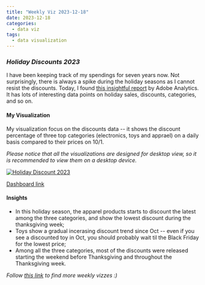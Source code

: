 ```yaml
---
title: "Weekly Viz 2023-12-18"
date: 2023-12-18
categories:
  - data viz
tags:
  - data visualization
---
```


### *Holiday Discounts 2023*

I have been keeping track of my spendings for seven years now. Not surprisingly, there is always a spike during the holiday seasons as I cannot resist the discounts. Today, I found [this insightful report](https://business.adobe.com/resources/holiday-shopping-report.html) by Adobe Analytics. It has lots of interesting data points on holiday sales, discounts, categories, and so on.  

#### My Visualization

My visualization focus on the discounts data -- it shows the discount percentage of three top categories (electronics, toys and apprael) on a daily basis compared to their prices on 10/1.  

*Please notice that all the visualizations are designed for desktop view, so it is recommended to view them on a desktop device.*  

<div class='tableauPlaceholder' id='viz1702966081149' style='position: relative'>
  <noscript><a href='#'>
    <img alt='Holiday Discount 2023 ' src='https:&#47;&#47;public.tableau.com&#47;static&#47;images&#47;20&#47;20231218HolidayDiscount2023&#47;HolidayDiscount2023&#47;1_rss.png' style='border: none' />
  </a></noscript>
  <object class='tableauViz'  style='display:none;'>
    <param name='host_url' value='https%3A%2F%2Fpublic.tableau.com%2F' />
    <param name='embed_code_version' value='3' />
    <param name='site_root' value='' />
    <param name='name' value='20231218HolidayDiscount2023&#47;HolidayDiscount2023' />
    <param name='tabs' value='no' />
    <param name='toolbar' value='yes' />
    <param name='static_image' value='https:&#47;&#47;public.tableau.com&#47;static&#47;images&#47;20&#47;20231218HolidayDiscount2023&#47;HolidayDiscount2023&#47;1.png' />
    <param name='animate_transition' value='yes' />
    <param name='display_static_image' value='yes' />
    <param name='display_spinner' value='yes' />
    <param name='display_overlay' value='yes' />
    <param name='display_count' value='yes' />
    <param name='language' value='en-US' />
    <param name='filter' value='publish=yes' />
  </object></div>        
  <script type='text/javascript'>            
    var divElement = document.getElementById('viz1702966081149');      
    var vizElement = divElement.getElementsByTagName('object')[0];            
    if ( divElement.offsetWidth > 800 ) { vizElement.style.width='800px';vizElement.style.height='627px';} else if ( divElement.offsetWidth > 500 ) { vizElement.style.width='800px';vizElement.style.height='627px';} else { vizElement.style.width='100%';vizElement.style.height='727px';}          
    var scriptElement = document.createElement('script');            
    scriptElement.src = 'https://public.tableau.com/javascripts/api/viz_v1.js';       
    vizElement.parentNode.insertBefore(scriptElement, vizElement);            
  </script>  

[Dashboard link](https://public.tableau.com/views/20231218HolidayDiscount2023/HolidayDiscount2023?:language=en-US&publish=yes&:display_count=n&:origin=viz_share_link)
  
#### Insights
* In this holiday season, the apparel products starts to discount the latest among the three categories, and show the lowest discount during the thanksgiving week;
* Toys show a gradual incerasing discount trend since Oct -- even if you see a discounted toy in Oct, you should probably wait til the Black Friday for the lowest price;
* Among all the three categories, most of the discounts were released starting the weekend before Thanksgiving and throughout the Thanksgiving week.  
   
*Follow [this link](https://yudong-94.github.io/personal-website/project/WeeklyViz2023/) to find more weekly vizzes :)*
